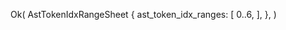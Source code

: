 Ok(
    AstTokenIdxRangeSheet {
        ast_token_idx_ranges: [
            0..6,
        ],
    },
)